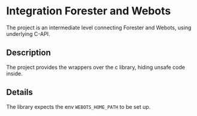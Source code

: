 # Integration Forester and Webots

The project is an intermediate level connecting Forester and Webots, using underlying C-API.

## Description

The project provides the wrappers over the c library, hiding unsafe code inside.


## Details

The library expects the env `WEBOTS_HOME_PATH` to be set up. 